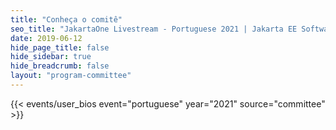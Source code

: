 ```yaml
---
title: "Conheça o comitê"
seo_title: "JakartaOne Livestream - Portuguese 2021 | Jakarta EE Software | Cloud Native"
date: 2019-06-12
hide_page_title: false
hide_sidebar: true
hide_breadcrumb: false
layout: "program-committee"
---
```


{{< events/user_bios event="portuguese" year="2021"  source="committee" >}}